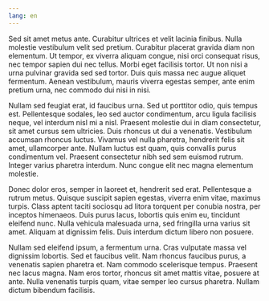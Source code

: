 ```yaml
---
lang: en
---
```


Sed sit amet metus ante. Curabitur ultrices et velit lacinia finibus. Nulla molestie vestibulum velit sed pretium. Curabitur placerat gravida diam non elementum. Ut tempor, ex viverra aliquam congue, nisi orci consequat risus, nec tempor sapien dui nec tellus. Morbi eget facilisis tortor. Ut non nisi a urna pulvinar gravida sed sed tortor. Duis quis massa nec augue aliquet fermentum. Aenean vestibulum, mauris viverra egestas semper, ante enim pretium urna, nec commodo dui nisi in nisi.

Nullam sed feugiat erat, id faucibus urna. Sed ut porttitor odio, quis tempus est. Pellentesque sodales, leo sed auctor condimentum, arcu ligula facilisis neque, vel interdum nisl mi a nisl. Praesent molestie dui in diam consectetur, sit amet cursus sem ultricies. Duis rhoncus ut dui a venenatis. Vestibulum accumsan rhoncus luctus. Vivamus vel nulla pharetra, hendrerit felis sit amet, ullamcorper ante. Nullam luctus est quam, quis convallis purus condimentum vel. Praesent consectetur nibh sed sem euismod rutrum. Integer varius pharetra interdum. Nunc congue elit nec magna elementum molestie.

Donec dolor eros, semper in laoreet et, hendrerit sed erat. Pellentesque a rutrum metus. Quisque suscipit sapien egestas, viverra enim vitae, maximus turpis. Class aptent taciti sociosqu ad litora torquent per conubia nostra, per inceptos himenaeos. Duis purus lacus, lobortis quis enim eu, tincidunt eleifend nunc. Nulla vehicula malesuada urna, sed fringilla urna varius sit amet. Aliquam at dignissim felis. Duis interdum dictum libero non posuere.

Nullam sed eleifend ipsum, a fermentum urna. Cras vulputate massa vel dignissim lobortis. Sed et faucibus velit. Nam rhoncus faucibus purus, a venenatis sapien pharetra et. Nam commodo scelerisque tempus. Praesent nec lacus magna. Nam eros tortor, rhoncus sit amet mattis vitae, posuere at ante. Nulla venenatis turpis quam, vitae semper leo cursus pharetra. Nullam dictum bibendum facilisis.
